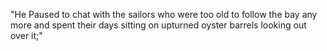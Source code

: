 "He Paused to chat with the sailors who were too old to follow the bay any more and spent their days sitting on upturned oyster barrels looking out over it;"